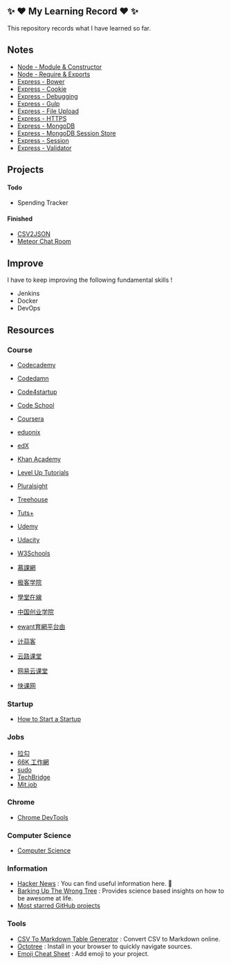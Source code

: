 ## :sparkles: :heart: My Learning Record :heart: :sparkles:

This repository records what I have learned so far.

## Notes

- [Node - Module & Constructor ](https://github.com/LIYINGZHEN/my-learning-record/blob/master/Node.js/Notes/node-module-constructor.md)
- [Node - Require & Exports](https://github.com/LIYINGZHEN/my-learning-record/blob/master/Node.js/Notes/node-require-exports.md)
- [Express - Bower](https://github.com/LIYINGZHEN/my-learning-record/blob/master/Express/Notes/express-bower.md)
- [Express - Cookie](https://github.com/LIYINGZHEN/my-learning-record/blob/master/Express/Notes/express-cookie.md)
- [Express - Debugging](https://github.com/LIYINGZHEN/my-learning-record/blob/master/Express/Notes/express-debugging.md)
- [Express - Gulp](https://github.com/LIYINGZHEN/my-learning-record/blob/master/Express/Notes/express-gulp.md)
- [Express - File Upload](https://github.com/LIYINGZHEN/my-learning-record/blob/master/Express/Notes/express-file-upload.md)
- [Express - HTTPS](https://github.com/LIYINGZHEN/my-learning-record/blob/master/Express/Notes/express-https.md)
- [Express - MongoDB](https://github.com/LIYINGZHEN/my-learning-record/blob/master/Express/Notes/express-mongodb.md)
- [Express - MongoDB Session Store](https://github.com/LIYINGZHEN/my-learning-record/blob/master/Express/Notes/express-mongodb-session-store.md)
- [Express - Session](https://github.com/LIYINGZHEN/my-learning-record/blob/master/Express/Notes/express-session.md)
- [Express - Validator](https://github.com/LIYINGZHEN/my-learning-record/blob/master/Express/Notes/express-validator.md)

## Projects

#### Todo

* Spending Tracker

#### Finished

* [CSV2JSON](https://github.com/LIYINGZHEN/my-learning-record/tree/master/Meteor/Projects/6.meteor-csv2json)
* [Meteor Chat Room](https://github.com/LIYINGZHEN/my-learning-record/tree/master/Meteor/Projects/7.meteor-chat-room)

## Improve

I have to keep improving the following fundamental skills !

* Jenkins
* Docker
* DevOps

## Resources

### Course

* [Codecademy](https://www.codecademy.com/learn)
* [Codedamn](http://codedamn.com/)
* [Code4startup](https://code4startup.com/)
* [Code School](https://www.codeschool.com/)
* [Coursera](https://www.coursera.org/)
* [eduonix](https://www.eduonix.com/)
* [edX](https://www.edx.org/)
* [Khan Academy](https://www.khanacademy.org/computing/computer-science)
* [Level Up Tutorials](https://leveluptutorials.com/)
* [Pluralsight](https://www.pluralsight.com/)
* [Treehouse](https://teamtreehouse.com/)
* [Tuts+](http://tutsplus.com/)
* [Udemy](https://www.udemy.com/)
* [Udacity](https://www.udacity.com/)
* [W3Schools](http://www.w3schools.com/)

* [慕課網](http://www.imooc.com/)
* [极客学院](http://www.jikexueyuan.com/)
* [學堂在線](http://www.xuetangx.com/)
* [中国创业学院](http://cie.xuetangx.com/)
* [ewant育網平台由](http://www.ewant.org/)
* [计蒜客](http://www.jisuanke.com/)
* [云路课堂](http://yun.lu/student/homepage)
* [网易云课堂](http://study.163.com/)
* [快课网](www.cricode.coma)

### Startup

* [How to Start a Startup](http://startupclass.samaltman.com/)

### Jobs

- [拉勾](http://www.lagou.com/)
- [66K 工作網](http://www.66kjobs.tw/)
- [sudo](https://sudo.com.tw/)
- [TechBridge](https://techbridge.cc/)
- [Mit.job](http://mit.jobs/)

### Chrome

* [Chrome DevTools](https://developers.google.com/web/tools/chrome-devtools/)

### Computer Science

* [Computer Science](https://github.com/open-source-society/computer-science)

### Information

* [Hacker News](https://news.ycombinator.com/) : You can find useful information here. :sparkling_heart:
* [Barking Up The Wrong Tree](http://www.bakadesuyo.com/blog/) : Provides science based insights on how to be awesome at life.
* [Most starred GitHub projects](https://github.com/search?q=stars:%3E1&s=stars&type=Repositories)

### Tools

* [CSV To Markdown Table Generator](https://donatstudios.com/CsvToMarkdownTable) : Convert CSV to Markdown online.
* [Octotree](https://github.com/buunguyen/octotree) : Install in your browser to quickly navigate sources.
* [Emoji Cheat Sheet](http://www.emoji-cheat-sheet.com/) : Add emoji to your project.
